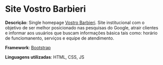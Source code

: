 # Site Vostro Barbieri
**Descrição**: Single homepage [Vostro Barbieri](http://vostrobarbieri.com.br). Site institucional com o objetivo de ser melhor posicionado nas pesquisas do Google, atrair clientes e informar aos usuários que buscam informações básica tais como: horário de funciomanento, serviços e equipe de atendimento.

**Framework**: [Bootstrap](https://getbootstrap.com/)

**Linguagens utilizadas**: HTML, CSS, JS

